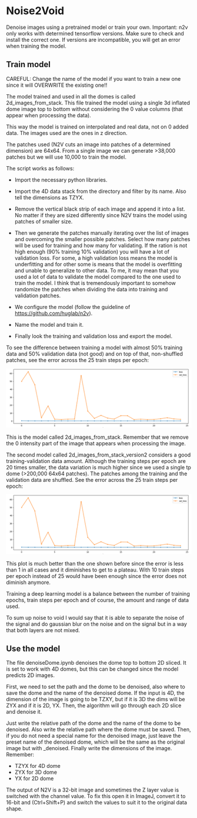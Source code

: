 # Noise2Void

Denoise images using a pretrained model or train your own. Important: n2v only works with determined tensorflow versions. Make sure to check and install the correct one. If versions are incompatible, you will get an error when training the model. 

## Train model 

CAREFUL: Change the name of the model if you want to train a new one since it will OVERWRITE the existing one!! 

The model trained and used in all the domes is called 2d_images_from_stack. This file trained the model using a single 3d inflated dome image top to bottom without considering the 0 value columns (that appear when processing the data). 

This way the model is trained on interpolated and real data, not on 0 added data. The images used are the ones in z direction. 

The patches used (N2V cuts an image into patches of a determined dimension) are 64x64. From a single image we can generate >38,000 patches but we will use 10,000 to train the model.  

The script works as follows: 

- Import the necessary python libraries. 

- Import the 4D data stack from the directory and filter by its name. Also tell the dimensions as TZYX. 

- Remove the vertical black strip of each image and append it into a list. No matter if they are sized differently since N2V trains the model using patches of smaller size. 

- Then we generate the patches manually iterating over the list of images and overcoming the smaller possible patches. Select how many patches will be used for training and how many for validating. If the ration is not high enough (90% training 10% validation) you will have a lot of validation loss. For some, a high validation loss means the model is underfitting and for other some is means that the model is overfitting and unable to generalize to other data. To me, it may mean that you used a lot of data to validate the model compared to the one used to train the model. 
I think that is tremendously important to somehow randomize the patches when dividing the data into training and validation patches. 
- We configure the model (follow the guideline of https://github.com/huglab/n2v). 
- Name the model and train it. 
- Finally look the training and validation loss and export the model. 

To see the difference between training a model with almost 50% training data and 50% validation data (not good) and on top of that, non-shuffled patches, see the error across the 25 train steps per epoch: 

![train error 1](./visual/train1.png)

This is the model called 2d_images_from_stack. Remember that we remove the 0 intensity part of the image that appears when processing the image.  

The second model called 2d_images_from_stack_version2 considers a good training-validation data amount. Although the training steps per epoch are 20 times smaller, the data variation is much higher since we used a single tp dome (>200,000 64x64 patches). The patches among the training and the validation data are shuffled. See the error across the 25 train steps per epoch: 

![train error 2](./visual/train1.png)

This plot is much better than the one shown before since the error is less than 1 in all cases and it diminishes to get to a plateau. With 10 train steps per epoch instead of 25 would have been enough since the error does not diminish anymore.  

Training a deep learning model is a balance between the number of training epochs, train steps per epoch and of course, the amount and range of data used. 

To sum up noise to void I would say that it is able to separate the noise of the signal and do gaussian blur on the noise and on the signal but in a way that both layers are not mixed. 

## Use the model

The file denoiseDome.ipynb denoises the dome top to bottom 2D sliced. It is set to work with 4D domes, but this can be changed since the model predicts 2D images. 

First, we need to set the path and the dome to be denoised, also where to save the dome and the name of the denoised dome.  If the input is 4D, the dimension of the image is going to be TZXY, but if it is 3D the dims will be ZYX and if it is 2D, YX. Then, the algorithm will go through each 2D slice and denoise it. 

Just write the relative path of the dome and the name of the dome to be denoised. Also write the relative path where the dome must be saved. Then, if you do not need a special name for the denoised image, just leave the preset name of the denoised dome, which will be the same as the original image but with _denoised. Finally write the dimensions of the image. Remember: 
- TZYX for 4D dome 
- ZYX for 3D dome 
- YX for 2D dome 

The output of N2V is a 32-bit image and sometimes the Z layer value is switched with the channel value. To fix this open it in ImageJ, convert it to 16-bit and (Ctrl+Shift+P) and switch the values to suit it to the original data shape. 






